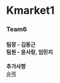 # Kmarket1

### Team6
#### 팀장 - 김동근 </br> 팀원 - 윤사랑, 임민지

<p> 
  <Strong>추가사항</Strong> </br>
  <a href="gateam6.slack.com">슬랙</a>
</p>
